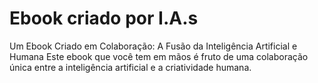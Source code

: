 # Ebook criado por I.A.s
Um Ebook Criado em Colaboração: A Fusão da Inteligência Artificial e Humana
Este ebook que você tem em mãos é fruto de uma colaboração única entre a inteligência artificial e a criatividade humana.

